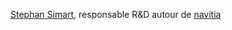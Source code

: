 [Stephan Simart](https://twitter.com/stifoon), responsable R&D autour de [navitia](https://www.navitia.io)
